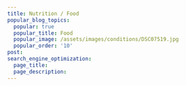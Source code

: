 ```yaml
---
title: Nutrition / Food
popular_blog_topics:
  popular: true
  popular_title: Food
  popular_image: /assets/images/conditions/DSC07519.jpg
  popular_order: '10'
post:
search_engine_optimization:
  page_title:
  page_description:
---
```

